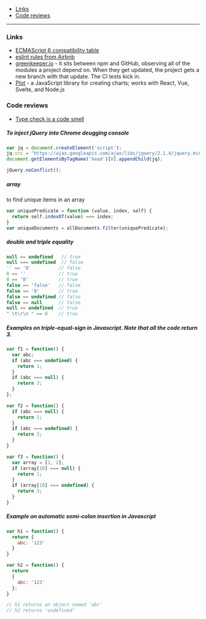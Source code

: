 - [Links](#links)
- [Code reviews](#code-reviews)
____

### Links

- [ECMAScript 6 compatibility table](http://kangax.github.io/compat-table/es6/)
- [eslint rules from Airbnb](https://github.com/airbnb/javascript/tree/master/packages/eslint-config-airbnb-base/rules)
- [greenkeeper.io](https://greenkeeper.io) - it sits between npm and GitHub,
  observing all of the modules a project depend on. When they get updated,  the
  project gets a new branch with that update. The CI tests kick in.
- [Plot](https://observablehq.com/plot/getting-started) - a JavaScript library
  for creating charts; works with React, Vue, Svelte, and Node.js

### Code reviews

- [Type check is a code smell](http://blog.millermedeiros.com/type-check-is-a-code-smell/)

##### To inject jQuery into Chrome deugging console

```js
var jq = document.createElement('script');
jq.src = "https://ajax.googleapis.com/ajax/libs/jquery/2.1.4/jquery.min.js";
document.getElementsByTagName('head')[0].appendChild(jq);

jQuery.noConflict();
```

##### array

to find unique items in an array

```js
var uniquePredicate = function (value, index, self) {
  return self.indexOf(value) === index;
}
var uniqueDocuments = allDocuments.filter(uniquePredicate);
```

##### double and triple equality

```js
null == undefined   // true
null === undefined  // false
'' == '0'          // false
0 == ''            // true
0 == '0'           // true
false == 'false'   // false
false == '0'       // true
false == undefined // false
false == null      // false
null == undefined  // true
" \t\r\n " == 0    // true
```

##### Examples on triple-equal-sign in Javascript. Note that all the code return 3.

```js
var f1 = function() {
  var abc;
  if (abc === undefined) {
    return 1;
  }
  if (abc === null) {
    return 3;
  }
};

var f2 = function() {
  if (abc === null) {
    return 1;
  }
  if (abc === undefined) {
    return 3;
  }
}

var f3 = function() {
  var array = [1, 2];
  if (array[10] === null) {
    return 1;
  }
  if (array[10] === undefined) {
    return 3;
  }
}
```

##### Example on automatic semi-colon insertion in Javascript

```js
var h1 = function() {
  return {
    abc: '123'
  }
}

var h2 = function() {
  return
  {
    abc: '123'
  };
}

// h1 returns an object named 'abc'
// h2 returns 'undefined'
```
